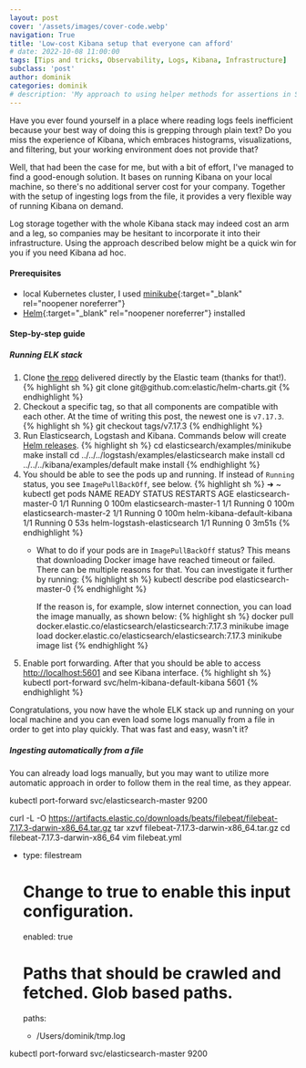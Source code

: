 ```yaml
---
layout: post
cover: '/assets/images/cover-code.webp'
navigation: True
title: 'Low-cost Kibana setup that everyone can afford'
# date: 2022-10-08 11:00:00
tags: [Tips and tricks, Observability, Logs, Kibana, Infrastructure]
subclass: 'post'
author: dominik
categories: dominik
# description: 'My approach to using helper methods for assertions in Spock'
---
```


Have you ever found yourself in a place where reading logs feels inefficient
because your best way of doing this is grepping through plain text? Do you
miss the experience of Kibana, which embraces histograms, visualizations, and
filtering, but your working environment does not provide that?

Well, that had been the case for me, but with a bit of effort, I've managed to
find a good-enough solution. It bases on running Kibana on your local
machine, so there's no additional server cost for your company. Together with
the setup of ingesting logs from the file, it provides a very flexible way
of running Kibana on demand.

Log storage together with the whole Kibana stack may indeed cost an arm and
a leg, so companies may be hesitant to incorporate it into their infrastructure.
Using the approach described below might be a quick win for you if you need
Kibana ad hoc.

#### Prerequisites

- local Kubernetes cluster, I used [minikube](https://github.com/kubernetes/minikube){:target="_blank" rel="noopener noreferrer"}
- [Helm](https://helm.sh/){:target="_blank" rel="noopener noreferrer"} installed

#### Step-by-step guide

##### Running ELK stack

<ol>
<li>
Clone <a href="https://github.com/elastic/helm-charts" target="_blank" rel="noopener noreferrer">the repo</a>
delivered directly by the Elastic team (thanks for that!).
{% highlight sh %}
git clone git@github.com:elastic/helm-charts.git
{% endhighlight %}
</li>
<li>
Checkout a specific tag, so that all components are compatible with each
other. At the time of writing this post, the newest one is <code>v7.17.3</code>.
{% highlight sh %}
git checkout tags/v7.17.3
{% endhighlight %}
</li>
<li>
Run Elasticsearch, Logstash and Kibana. Commands below will create 
<a href="https://helm.sh/docs/topics/architecture/#the-purpose-of-helm" target="_blank" rel="noopener noreferrer">Helm releases</a>.
{% highlight sh %}
cd elasticsearch/examples/minikube
make install
cd ../../../logstash/examples/elasticsearch
make install
cd ../../../kibana/examples/default
make install
{% endhighlight %}
</li>
<li>
You should be able to see the pods up and running. If instead of
<code>Running</code> status, you see <code>ImagePullBackOff</code>, see below.
{% highlight sh %}
➜  ~ kubectl get pods
NAME                         READY   STATUS    RESTARTS   AGE
elasticsearch-master-0       1/1     Running   0          100m
elasticsearch-master-1       1/1     Running   0          100m
elasticsearch-master-2       1/1     Running   0          100m
helm-kibana-default-kibana   1/1     Running   0          53s
helm-logstash-elasticsearch  1/1     Running   0          3m51s
{% endhighlight %}
</li>
<ul><li>
What to do if your pods are in <code>ImagePullBackOff</code> status? This means that
downloading Docker image have reached timeout or failed. There can be multiple
reasons for that. You can investigate it further by running:
{% highlight sh %}
kubectl describe pod elasticsearch-master-0
{% endhighlight %}

If the reason is, for example, slow internet connection, you can load the
image manually, as shown below:
{% highlight sh %}
docker pull docker.elastic.co/elasticsearch/elasticsearch:7.17.3
minikube image load docker.elastic.co/elasticsearch/elasticsearch:7.17.3
minikube image list
{% endhighlight %}
</li></ul>
<li>
Enable port forwarding. After that you should be able to access
<a href="http://localhost:5601" target="_blank" rel="noopener noreferrer">http://localhost:5601</a>
and see Kibana interface.
{% highlight sh %}
kubectl port-forward svc/helm-kibana-default-kibana 5601
{% endhighlight %}
</li>
</ol>

Congratulations, you now have the whole ELK stack up and running on your local
machine and you can even load some logs manually from a file in order to get
into play quickly. That was fast and easy, wasn't it?

##### Ingesting automatically from a file

You can already load logs manually, but you may want to utilize more automatic
approach in order to follow them in the real time, as they appear.

kubectl port-forward svc/elasticsearch-master 9200

curl -L -O https://artifacts.elastic.co/downloads/beats/filebeat/filebeat-7.17.3-darwin-x86_64.tar.gz
tar xzvf filebeat-7.17.3-darwin-x86_64.tar.gz
cd filebeat-7.17.3-darwin-x86_64
vim filebeat.yml

 - type: filestream

   # Change to true to enable this input configuration.
   enabled: true

   # Paths that should be crawled and fetched. Glob based paths.
   paths:
     - /Users/dominik/tmp.log

kubectl port-forward svc/elasticsearch-master 9200
